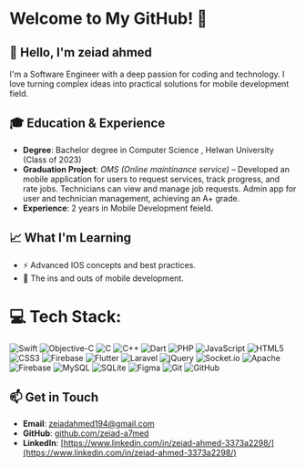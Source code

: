 # Welcome to My GitHub! 🚀

## 👋 Hello, I'm zeiad ahmed
I'm a Software Engineer with a deep passion for coding and technology. I love turning complex ideas into practical solutions for mobile development field.

## 🎓 Education & Experience
- **Degree**: Bachelor degree in Computer Science , Helwan University (Class of 2023)
- **Graduation Project**: *OMS (Online maintinance service)* – Developed an mobile application for users to request services, track progress, and rate jobs. Technicians can view
and manage job requests. Admin app for user and technician management, achieving an A+ grade.
- **Experience**: 2 years in Mobile Development feield.

## 📈 What I'm Learning
- ⚡ Advanced IOS concepts and best practices.
- 🔭 The ins and outs of mobile development.

# 💻 Tech Stack:
![Swift](https://img.shields.io/badge/swift-F54A2A?style=for-the-badge&logo=swift&logoColor=white) ![Objective-C](https://img.shields.io/badge/OBJECTIVE--C-%233A95E3.svg?style=for-the-badge&logo=apple&logoColor=white) ![C](https://img.shields.io/badge/c-%2300599C.svg?style=for-the-badge&logo=c&logoColor=white) ![C++](https://img.shields.io/badge/c++-%2300599C.svg?style=for-the-badge&logo=c%2B%2B&logoColor=white) ![Dart](https://img.shields.io/badge/dart-%230175C2.svg?style=for-the-badge&logo=dart&logoColor=white) ![PHP](https://img.shields.io/badge/php-%23777BB4.svg?style=for-the-badge&logo=php&logoColor=white) ![JavaScript](https://img.shields.io/badge/javascript-%23323330.svg?style=for-the-badge&logo=javascript&logoColor=%23F7DF1E) ![HTML5](https://img.shields.io/badge/html5-%23E34F26.svg?style=for-the-badge&logo=html5&logoColor=white) ![CSS3](https://img.shields.io/badge/css3-%231572B6.svg?style=for-the-badge&logo=css3&logoColor=white) ![Firebase](https://img.shields.io/badge/firebase-%23039BE5.svg?style=for-the-badge&logo=firebase) ![Flutter](https://img.shields.io/badge/Flutter-%2302569B.svg?style=for-the-badge&logo=Flutter&logoColor=white) ![Laravel](https://img.shields.io/badge/laravel-%23FF2D20.svg?style=for-the-badge&logo=laravel&logoColor=white) ![jQuery](https://img.shields.io/badge/jquery-%230769AD.svg?style=for-the-badge&logo=jquery&logoColor=white) ![Socket.io](https://img.shields.io/badge/Socket.io-black?style=for-the-badge&logo=socket.io&badgeColor=010101) ![Apache](https://img.shields.io/badge/apache-%23D42029.svg?style=for-the-badge&logo=apache&logoColor=white) ![Firebase](https://img.shields.io/badge/firebase-a08021?style=for-the-badge&logo=firebase&logoColor=ffcd34) ![MySQL](https://img.shields.io/badge/mysql-4479A1.svg?style=for-the-badge&logo=mysql&logoColor=white) ![SQLite](https://img.shields.io/badge/sqlite-%2307405e.svg?style=for-the-badge&logo=sqlite&logoColor=white) ![Figma](https://img.shields.io/badge/figma-%23F24E1E.svg?style=for-the-badge&logo=figma&logoColor=white) ![Git](https://img.shields.io/badge/git-%23F05033.svg?style=for-the-badge&logo=git&logoColor=white) ![GitHub](https://img.shields.io/badge/github-%23121011.svg?style=for-the-badge&logo=github&logoColor=white)

## 📫 Get in Touch
- **Email**: [zeiadahmed194@gmail.com](mailto:zeiadahmed194@gmail.com)
- **GitHub**: [github.com/zeiad-a7med](https://github.com/zeiad-a7med)
- **LinkedIn**: [https://www.linkedin.com/in/zeiad-ahmed-3373a2298/](https://www.linkedin.com/in/zeiad-ahmed-3373a2298/)

<!--# 📊 GitHub Stats:
![](https://github-readme-stats.vercel.app/api?username=zeiad-a7med&theme=dark&hide_border=false&include_all_commits=false&count_private=false)<br/>
![](https://github-readme-streak-stats.herokuapp.com/?user=zeiad-a7med&theme=dark&hide_border=false)<br/>
![](https://github-readme-stats.vercel.app/api/top-langs/?username=zeiad-a7med&theme=dark&hide_border=false&include_all_commits=false&count_private=false&layout=compact)

---
[![](https://visitcount.itsvg.in/api?id=zeiad-a7med&icon=0&color=0)](https://visitcount.itsvg.in)
-->
<!-- Proudly created with GPRM ( https://gprm.itsvg.in ) -->
